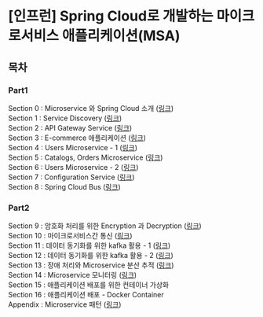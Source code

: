 # [인프런] Spring Cloud로 개발하는 마이크로서비스 애플리케이션(MSA)

## 목차
### Part1
Section 0 : Microservice 와 Spring Cloud 소개 (<a href="github.com/JungwooSim/Inflearn-Spring-Cloud-MSA/blob/master/section/section0#readme" target="_blank">링크</a>)</br>
Section 1 : Service Discovery (<a href="github.com/JungwooSim/Inflearn-Spring-Cloud-MSA/blob/master/section/section1" target="_blank">링크</a>)</br>
Section 2 : API Gateway Service (<a href="github.com/JungwooSim/Inflearn-Spring-Cloud-MSA/blob/master/section/section2" target="_blank">링크</a>)</br>
Section 3 : E-commerce 애플리케이션 (<a href="github.com/JungwooSim/Inflearn-Spring-Cloud-MSA/blob/master/section/section3" target="_blank">링크</a>)</br>
Section 4 : Users Microservice - 1 (<a href="github.com/JungwooSim/Inflearn-Spring-Cloud-MSA/blob/master/section/section4" target="_blank">링크</a>)</br>
Section 5 : Catalogs, Orders Microservice (<a href="github.com/JungwooSim/Inflearn-Spring-Cloud-MSA/blob/master/section/section5" target="_blank">링크</a>)</br>
Section 6 : Users Microservice - 2 (<a href="github.com/JungwooSim/Inflearn-Spring-Cloud-MSA/blob/master/section/section6" target="_blank">링크</a>)</br>
Section 7 : Configuration Service (<a href="github.com/JungwooSim/Inflearn-Spring-Cloud-MSA/blob/master/section/section7" target="_blank">링크</a>)</br>
Section 8 : Spring Cloud Bus (<a href="github.com/JungwooSim/Inflearn-Spring-Cloud-MSA/blob/master/section/section8" target="_blank">링크</a>)</br>

### Part2
Section 9 : 암호화 처리를 위한 Encryption 과 Decryption (<a href="github.com/JungwooSim/Inflearn-Spring-Cloud-MSA/blob/master/section/section9" target="_blank">링크</a>)</br>
Section 10 : 마이크로서비스간 통신 (<a href="github.com/JungwooSim/Inflearn-Spring-Cloud-MSA/blob/master/section/section10" target="_blank">링크</a>)</br>
Section 11 : 데이터 동기화를 위한 kafka 활용 - 1 (<a href="github.com/JungwooSim/Inflearn-Spring-Cloud-MSA/blob/master/section/section11" target="_blank">링크</a>)</br>
Section 12 : 데이터 동기화를 위한 kafka 활용 - 2 (<a href="github.com/JungwooSim/Inflearn-Spring-Cloud-MSA/blob/master/section/section12" target="_blank">링크</a>)</br>
Section 13 : 장애 처리와 Microservice 분산 추적 (<a href="github.com/JungwooSim/Inflearn-Spring-Cloud-MSA/blob/master/section/section13" target="_blank">링크</a>)</br>
Section 14 : Microservice 모니터링 (<a href="github.com/JungwooSim/Inflearn-Spring-Cloud-MSA/blob/master/section/section14" target="_blank">링크</a>)</br>
Section 15 : 애플리케이션 배포를 위한 컨테이너 가상화</br>
Section 16 : 애플리케이션 배포 - Docker Container</br>
Appendix : Microservice 패턴 (<a href="github.com/JungwooSim/Inflearn-Spring-Cloud-MSA/blob/master/section/appendix" target="_blank">링크</a>)</br>
